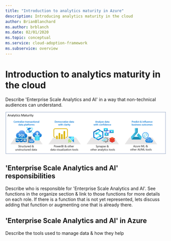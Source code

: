 ```yaml
---
title: "Introduction to analytics maturity in Azure"
description: Introducing analytics maturity in the cloud
author: BrianBlanchard
ms.author: brblanch
ms.date: 02/01/2020
ms.topic: conceptual
ms.service: cloud-adoption-framework
ms.subservice: overview
---
```


# Introduction to analytics maturity in the cloud

Describe 'Enterprise Scale Analytics and AI' in a way that non-technical audiences can understand.

![Analytics scope](./media/analytics.png)

## 'Enterprise Scale Analytics and AI' responsibilities

Describe who is responsible for 'Enterprise Scale Analytics and AI'. See functions in the organize section & link to those functions for more details on each role. If there is a function that is not yet represented, lets discuss adding that function or augmenting one that is already there.

## 'Enterprise Scale Analytics and AI' in Azure

Describe the tools used to manage data & how they help
